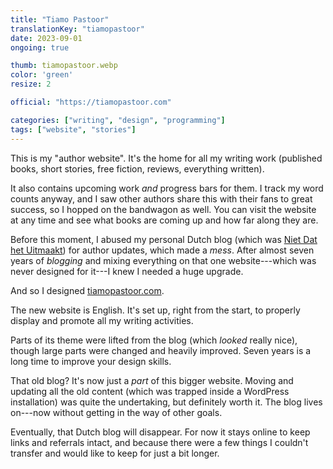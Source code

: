 ```yaml
---
title: "Tiamo Pastoor"
translationKey: "tiamopastoor"
date: 2023-09-01
ongoing: true

thumb: tiamopastoor.webp
color: 'green'
resize: 2

official: "https://tiamopastoor.com"

categories: ["writing", "design", "programming"]
tags: ["website", "stories"]
---
```


This is my "author website". It's the home for all my writing work (published books, short stories, free fiction, reviews, everything written).

It also contains upcoming work _and_ progress bars for them. I track my word counts anyway, and I saw other authors share this with their fans to great success, so I hopped on the bandwagon as well. You can visit the website at any time and see what books are coming up and how far along they are.

Before this moment, I abused my personal Dutch blog (which was [Niet Dat het Uitmaakt](/en/writing/misc/not-that-it-matters/)) for author updates, which made a _mess_. After almost seven years of _blogging_ and mixing everything on that one website---which was never designed for it---I knew I needed a huge upgrade.

And so I designed [tiamopastoor.com](https://tiamopastoor.com).

The new website is English. It's set up, right from the start, to properly display and promote all my writing activities. 

Parts of its theme were lifted from the blog (which _looked_ really nice), though large parts were changed and heavily improved. Seven years is a long time to improve your design skills.

That old blog? It's now just a _part_ of this bigger website. Moving and updating all the old content (which was trapped inside a WordPress installation) was quite the undertaking, but definitely worth it. The blog lives on---now without getting in the way of other goals.

Eventually, that Dutch blog will disappear. For now it stays online to keep links and referrals intact, and because there were a few things I couldn't transfer and would like to keep for just a bit longer.
